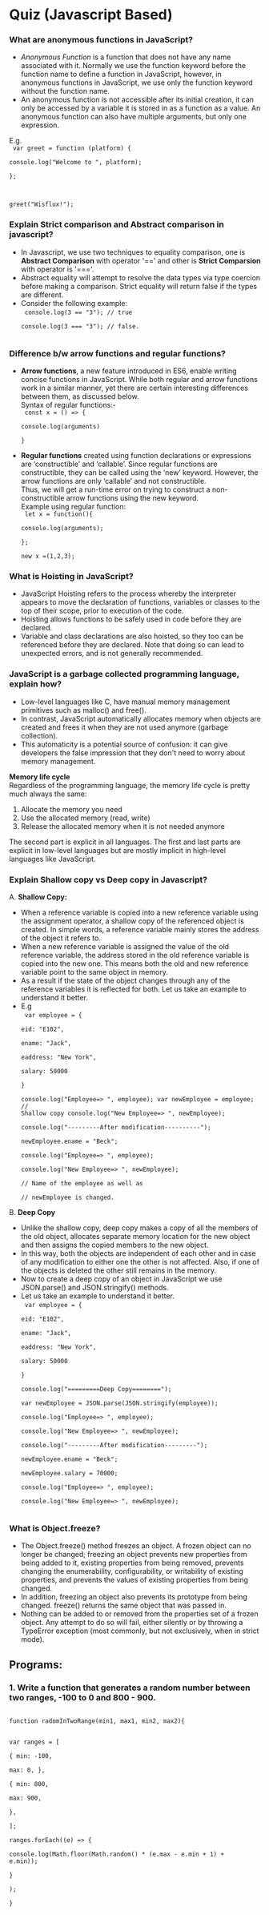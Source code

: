 # Quiz (Javascript Based)

### What are anonymous functions in JavaScript?

- _Anonymous Function_ is a function that does not have any name associated with it. Normally we use the function keyword before the function name to define a function in JavaScript, however, in anonymous functions in JavaScript, we use only the function keyword without the function name.
- An anonymous function is not accessible after its initial creation, it can only be accessed by a variable it is stored in as a function as a value. An anonymous function can also have multiple arguments, but only one expression.

E.g.  
<code>
var greet = function (platform) {  
 console.log("Welcome to ", platform);  
};

greet("Wisflux!");
</code>

### Explain Strict comparison and Abstract comparison in javascript?

- In Javascript, we use two techniques to equality comparison, one is **Abstract Comparison** with operator '==' and other is **Strict Comparsion** with operator is '==='.
- Abstract equality will attempt to resolve the data types via type coercion before making a comparison. Strict equality will return false if the types are different.
- Consider the following example:  
  <code>
  console.log(3 == "3"); // true  
  console.log(3 === "3"); // false.  
  </code>

### Difference b/w arrow functions and regular functions?

- **Arrow functions**, a new feature introduced in ES6, enable writing concise functions in JavaScript. While both regular and arrow functions work in a similar manner, yet there are certain interesting differences between them, as discussed below.  
  Syntax of regular functions:-  
  <code>
  const x = () => {  
   console.log(arguments)  
  }
  </code>

- **Regular functions** created using function declarations or expressions are ‘constructible’ and ‘callable’. Since regular functions are constructible, they can be called using the ‘new’ keyword. However, the arrow functions are only ‘callable’ and not constructible.  
  Thus, we will get a run-time error on trying to construct a non-constructible arrow functions using the new keyword.  
  Example using regular function:  
  <code>
  let x = function(){  
   console.log(arguments);  
  };  
  new x =(1,2,3);
  </code>

### What is Hoisting in JavaScript?

- JavaScript Hoisting refers to the process whereby the interpreter appears to move the declaration of functions, variables or classes to the top of their scope, prior to execution of the code.
- Hoisting allows functions to be safely used in code before they are declared.
- Variable and class declarations are also hoisted, so they too can be referenced before they are declared. Note that doing so can lead to unexpected errors, and is not generally recommended.

### JavaScript is a garbage collected programming language, explain how?

- Low-level languages like C, have manual memory management primitives such as malloc() and free().
- In contrast, JavaScript automatically allocates memory when objects are created and frees it when they are not used anymore (garbage collection).
- This automaticity is a potential source of confusion: it can give developers the false impression that they don't need to worry about memory management.

**Memory life cycle**  
Regardless of the programming language, the memory life cycle is pretty much always the same:

1. Allocate the memory you need
2. Use the allocated memory (read, write)
3. Release the allocated memory when it is not needed anymore

The second part is explicit in all languages. The first and last parts are explicit in low-level languages but are mostly implicit in high-level languages like JavaScript.

### Explain Shallow copy vs Deep copy in Javascript?

A. **Shallow Copy:**

- When a reference variable is copied into a new reference variable using the assignment operator, a shallow copy of the referenced object is created. In simple words, a reference variable mainly stores the address of the object it refers to.
- When a new reference variable is assigned the value of the old reference variable, the address stored in the old reference variable is copied into the new one. This means both the old and new reference variable point to the same object in memory.
- As a result if the state of the object changes through any of the reference variables it is reflected for both. Let us take an example to understand it better.
- E.g  
  <code>
  var employee = {  
   eid: "E102",  
   ename: "Jack",  
   eaddress: "New York",  
   salary: 50000  
  }  
  console.log("Employee=> ", employee);
  var newEmployee = employee; // Shallow copy
  console.log("New Employee=> ", newEmployee);  
  console.log("---------After modification----------");  
  newEmployee.ename = "Beck";  
  console.log("Employee=> ", employee);  
  console.log("New Employee=> ", newEmployee);  
  // Name of the employee as well as  
  // newEmployee is changed.
  </code>

B. **Deep Copy**

- Unlike the shallow copy, deep copy makes a copy of all the members of the old object, allocates separate memory location for the new object and then assigns the copied members to the new object.
- In this way, both the objects are independent of each other and in case of any modification to either one the other is not affected. Also, if one of the objects is deleted the other still remains in the memory.
- Now to create a deep copy of an object in JavaScript we use JSON.parse() and JSON.stringify() methods.
- Let us take an example to understand it better.  
  <code>
  var employee = {  
   eid: "E102",  
   ename: "Jack",  
   eaddress: "New York",  
   salary: 50000  
  }  
  console.log("=========Deep Copy========");  
  var newEmployee = JSON.parse(JSON.stringify(employee));  
  console.log("Employee=> ", employee);  
  console.log("New Employee=> ", newEmployee);  
  console.log("---------After modification---------");  
  newEmployee.ename = "Beck";  
  newEmployee.salary = 70000;  
  console.log("Employee=> ", employee);  
  console.log("New Employee=> ", newEmployee);  
  </code>

### What is Object.freeze?

- The Object.freeze() method freezes an object. A frozen object can no longer be changed; freezing an object prevents new properties from being added to it, existing properties from being removed, prevents changing the enumerability, configurability, or writability of existing properties, and prevents the values of existing properties from being changed.
- In addition, freezing an object also prevents its prototype from being changed. freeze() returns the same object that was passed in.
- Nothing can be added to or removed from the properties set of a frozen object. Any attempt to do so will fail, either silently or by throwing a TypeError exception (most commonly, but not exclusively, when in strict mode).

## Programs:

### 1. Write a function that generates a random number between two ranges, -100 to 0 and 800 - 900.

<code>
function radomInTwoRange(min1, max1, min2, max2){  

var ranges = [  
    {
         min: -100,  
         max: 0,
    },  
    {
         min: 800,  
         max: 900,  
    },  
];    
ranges.forEach((e) => {  
    console.log(Math.floor(Math.random() * (e.max - e.min + 1) + e.min));  
     }  
    );  
   }
</code>
